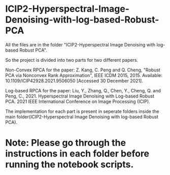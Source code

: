 # ICIP2-Hyperspectral-Image-Denoising-with-log-based-Robust-PCA

All the files are in the folder "ICIP2-Hyperspectral Image Denoising with log-based Robust PCA".

So the project is divided into two parts for two different papers.

Non-Convex RPCA for the paper: Z. Kang, C. Peng and Q. Cheng, "Robust PCA via Nonconvex Rank Approximation", IEEE ICDM 2015, 2015. Available: 10.1109/ICIP42928.2021.9506050 [Accessed 30 December 2021].

Log-based RPCA for the paper: Liu, Y., Zhang, Q., Chen, Y., Cheng, Q. and Peng, C., 2021. Hyperspectral Image Denoising with Log-based Robust PCA. 2021 IEEE International Conference on Image Processing (ICIP).

The implementation for each part is present in seperate folders inside the main folder(ICIP2-Hyperspectral Image Denoising with log-based Robust PCA).

# Note: Please go through the instructions in each folder before running the notebook scripts.
